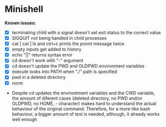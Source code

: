 #  **Minishell**

**Known issues:**
- [X] terminating child with a signal doesn't set exit status to the correct value
- [X] SIGQUIT not being handled in child processes
- [X] cat | cat | ls  and ctrl+c prints the promt message twice
- [X] empty inputs get added to history
- [X] echo "||" returns syntax error 
- [X] cd doesn't work with "-" argument
- [X] cd doesn't update the PWD and OLDPWD environment variables
- [X] execute looks into PATH when "./" path is specified
- [X] pwd in a deleted directory
- [X] norm

- Despite cd updates the environtment variables and the CWD variable, the amount of diferent cases (deleted directory, no PWD and/or OLDPWD, no HOME, - character) makes hard to understand the actual behaviour of the original command.
Therefore, for a more-like bash behaviour, a bigger amount of test is needed, although, it already works well enough